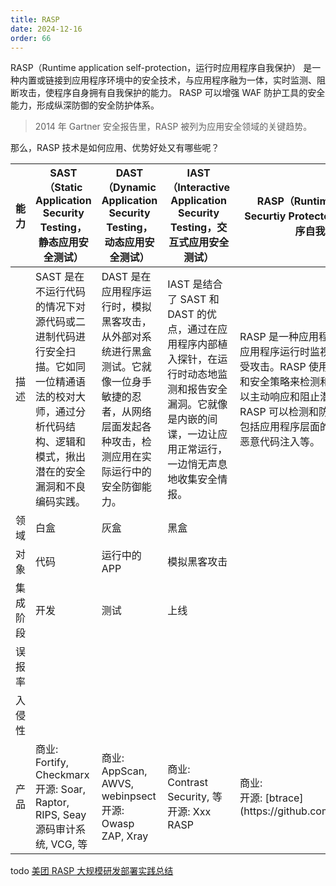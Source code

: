 ```yaml
---
title: RASP
date: 2024-12-16
order: 66
---
```


RASP（Runtime application self-protection，运行时应用程序自我保护） 是一种内置或链接到应用程序环境中的安全技术，与应用程序融为一体，实时监测、阻断攻击，使程序自身拥有自我保护的能力。
RASP 可以增强 WAF 防护工具的安全能力，形成纵深防御的安全防护体系。

> 2014 年 Gartner 安全报告里，RASP 被列为应用安全领域的关键趋势。

那么，RASP 技术是如何应用、优势好处又有哪些呢？

<table>
<thead>
<tr>
<th>能力</th>
<th>SAST（Static Application Security Testing，静态应用安全测试）</th>
<th>DAST（Dynamic Application Security Testing，动态应用安全测试）</th>
<th>IAST（Interactive Application Security Testing，交互式应用安全测试）</th>
<th>RASP（Runtime Application Securtiy Protected，运行时应用程序自我保护）</th>
</tr>
</thead>
<tbody>
<tr>
<td>描述</td>
<td>SAST 是在不运行代码的情况下对源代码或二进制代码进行安全扫描。它如同一位精通语法的校对大师，通过分析代码结构、逻辑和模式，揪出潜在的安全漏洞和不良编码实践。</td>
<td>DAST 是在应用程序运行时，模拟黑客攻击，从外部对系统进行黑盒测试。它就像一位身手敏捷的忍者，从网络层面发起各种攻击，检测应用在实际运行中的安全防御能力。</td>
<td>IAST 是结合了 SAST 和 DAST 的优点，通过在应用程序内部植入探针，在运行时动态地监测和报告安全漏洞。它就像是内嵌的间谍，一边让应用正常运行，一边悄无声息地收集安全情报。</td>
<td>RASP 是一种应用程序保护技术，它在应用程序运行时监视和保护应用程序免受攻击。RASP 使用运行时上下文信息和安全策略来检测和防止攻击，并且可以主动响应和阻止潜在的安全威胁。RASP 可以检测和防御多种攻击向量，包括应用程序层面的漏洞、网络攻击和恶意代码注入等。</td>
</tr>
<tr>
<td>领域</td>
<td>白盒</td>
<td>灰盒</td>
<td>黑盒</td>
<td></td>
</tr>
<tr>
<td>对象</td>
<td>代码</td>
<td>运行中的APP</td>
<td>模拟黑客攻击</td>
<td></td>
</tr>
<tr>
<td>集成阶段</td>
<td>开发</td>
<td>测试</td>
<td>上线</td>
<td></td>
</tr>
<tr>
<td>误报率</td>
<td></td>
<td></td>
<td></td>
<td></td>
</tr>
<tr>
<td>入侵性</td>
<td></td>
<td></td>
<td></td>
<td></td>
</tr>
<tr>
<td>产品</td>
<td>商业: Fortify, Checkmarx <br> 开源: Soar, Raptor, RIPS, Seay源码审计系统, VCG, 等</td>
<td>商业: AppScan, AWVS, webinpsect <br> 开源: Owasp ZAP, Xray </td>
<td>商业: Contrast Security, 等  <br> 开源: Xxx RASP </td>
<td>商业: <br> 开源: [btrace](https://github.com/btraceio/btrace)</td>
</tr>
</tbody>
</table>

todo [美团 RASP 大规模研发部署实践总结](https://tech.meituan.com/2024/01/19/runtime-application-self-protection-practice-in-meituan.html)
